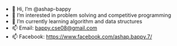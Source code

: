 - 👋 Hi, I’m @ashap-bappy
- 👀 I’m interested in problem solving and competitive programming
- 🌱 I’m currently learning algorithm and data structures
- 📫 Email: bappy.cse08@gmail.com 
- 📫 Facebook: https://www.facebook.com/ashap.bappy.7/ 

<!---
ashap-bappy/ashap-bappy is a ✨ special ✨ repository because its `README.md` (this file) appears on your GitHub profile.
You can click the Preview link to take a look at your changes.
--->

